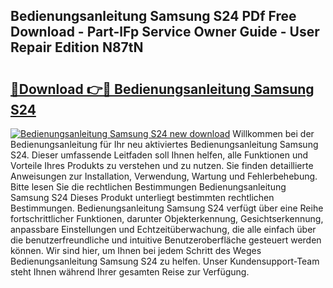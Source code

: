 ## Bedienungsanleitung Samsung S24 PDf Free Download - Part-lFp Service Owner Guide - User Repair Edition N87tN

# <h2><a href="http://df46og.blite.top/?on=Bedienungsanleitung+Samsung+S24">🔗Download 👉🔴 Bedienungsanleitung Samsung S24</a></h2>

[![Bedienungsanleitung Samsung S24 new download](https://i.imgur.com/lujVjoI.png)](http://df46og.blite.top/?on=Bedienungsanleitung+Samsung+S24)
Willkommen bei der Bedienungsanleitung für Ihr neu aktiviertes Bedienungsanleitung Samsung S24. Dieser umfassende Leitfaden soll Ihnen helfen, alle Funktionen und Vorteile Ihres Produkts zu verstehen und zu nutzen. Sie finden detaillierte Anweisungen zur Installation, Verwendung, Wartung und Fehlerbehebung. Bitte lesen Sie die rechtlichen Bestimmungen Bedienungsanleitung Samsung S24 Dieses Produkt unterliegt bestimmten rechtlichen Bestimmungen. Bedienungsanleitung Samsung S24 verfügt über eine Reihe fortschrittlicher Funktionen, darunter Objekterkennung, Gesichtserkennung, anpassbare Einstellungen und Echtzeitüberwachung, die alle einfach über die benutzerfreundliche und intuitive Benutzeroberfläche gesteuert werden können. Wir sind hier, um Ihnen bei jedem Schritt des Weges Bedienungsanleitung Samsung S24 zu helfen. Unser Kundensupport-Team steht Ihnen während Ihrer gesamten Reise zur Verfügung.
